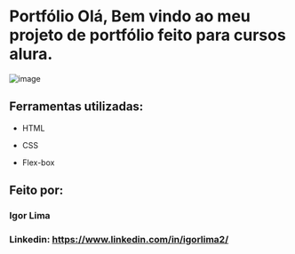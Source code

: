 # Portfólio Olá, Bem vindo ao meu projeto de portfólio feito para cursos alura.

![image](https://user-images.githubusercontent.com/100152955/220960049-5862d82a-a529-4c13-9a28-8c61d8057822.png)


## Ferramentas utilizadas:

* HTML

* CSS

* Flex-box

## Feito por:

### Igor Lima

### Linkedin: https://www.linkedin.com/in/igorlima2/
